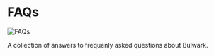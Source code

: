 # FAQs

![FAQs](../assets/images/faqs_animated.svg "FAQs")

A collection of answers to frequenly asked questions about Bulwark.
